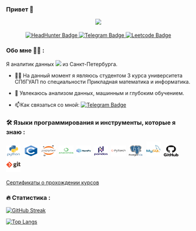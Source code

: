 ### Привет 👋

<div id="header" align="center">
  <img src="https://media.giphy.com/media/v1.Y2lkPTc5MGI3NjExbzVtb2lsYm9uMGNlb3cyaXU1N2Qyc29wNGJ2azczYjJnbTFpYWlscyZlcD12MV9pbnRlcm5hbF9naWZfYnlfaWQmY3Q9Zw/wwg1suUiTbCY8H8vIA/giphy-downsized-large.gif" width="100"/> 
</div>

<div id="badges" align="center">
  <br>
  <a href="https://spb.hh.ru/resume/0fd5e54fff0ada46a90039ed1f4c3657504971">
    <img src="https://img.shields.io/badge/HeadHunter-red?logo=headhunter&logoColor=white&style=for-the-badge" alt="HeadHunter Badge"/>
  </a>
  <a href="https://t.me/bonya100">
    <img src="https://img.shields.io/badge/Telegram-blue?logo=telegram&logoColor=white&style=for-the-badge" alt="Telegram Badge"/>
  </a>
  <a href="https://leetcode.com/danilek/">
    <img src="https://img.shields.io/badge/Leetcode-orange?logo=leetcode&logoColor=black&style=for-the-badge" alt="Leetcode Badge"/>
  </a>
</div>

### Обо мне :man_technologist: :
Я аналитик данных <img src="https://media.giphy.com/media/WUlplcMpOCEmTGBtBW/giphy.gif" width="30"> из Санкт-Петербурга.
- :man_student: На данный момент я являюсь студентом 3 курса университета СПбГУАП по специальности Прикладная математика и информатика.

- :seedling: Увлекаюсь анализом данных, машинным и глубоким обучением.

- :mailbox:Как связаться со мной: [![Telegram Badge](https://img.shields.io/badge/Telegram-blue?logo=telegram&logoColor=white&style=for-the-badge)](https://t.me/bonya100)

### :hammer_and_wrench: Языки программирования и инструменты, которые я знаю :
<div>
  <img src="https://github.com/devicons/devicon/blob/master/icons/python/python-original-wordmark.svg" title="Python"  alt="Python" width="40" height="30"/>&nbsp;
  <img src="https://github.com/devicons/devicon/blob/master/icons/c/c-original.svg" title="C"  alt="C" width="40" height="30"/>&nbsp;
  <img src="https://github.com/devicons/devicon/blob/master/icons/jupyter/jupyter-original-wordmark.svg" title="Jupyter"  alt="Jupyter" width="40" height="30"/>&nbsp;
  <img src="https://github.com/devicons/devicon/blob/master/icons/anaconda/anaconda-original-wordmark.svg" title="Anaconda"  alt="Anaconda" width="40" height="30"/>&nbsp;
  <img src="https://github.com/devicons/devicon/blob/master/icons/numpy/numpy-original-wordmark.svg" title="Numpy"  alt="Numpy" width="40" height="30"/>&nbsp;
  <img src="https://github.com/devicons/devicon/blob/master/icons/pandas/pandas-original-wordmark.svg" title="Pandas"  alt="Pandas" width="40" height="30"/>&nbsp;
  <img src="https://github.com/devicons/devicon/blob/master/icons/pytorch/pytorch-original-wordmark.svg" title="PyTorch"  alt="PyTorch" width="40" height="30"/>&nbsp;
  <img src="https://github.com/devicons/devicon/blob/master/icons/postgresql/postgresql-original-wordmark.svg" title="PostgreSQL"  alt="PostgreSQL" width="40" height="30"/>&nbsp;
  <img src="https://github.com/devicons/devicon/blob/master/icons/mysql/mysql-original-wordmark.svg" title="MySQL"  alt="MySQL" width="40" height="40"/>&nbsp;
  <img src="https://github.com/devicons/devicon/blob/master/icons/github/github-original-wordmark.svg" title="GitHub"  alt="GitHub" width="40" height="30"/>&nbsp;
  <img src="https://github.com/devicons/devicon/blob/master/icons/git/git-original-wordmark.svg" title="Git" **alt="Git" width="40" height="40"/>
</div>

<div>
  <br>
<a href="https://github.com/DanilZinnurov/certificates"
     title="Сертификаты о моем дополнительном образовании">Сертификаты о прохождении курсов
  </a>
</div>

### :fire: Статистика :
[![GitHub Streak](http://github-readme-streak-stats.herokuapp.com?user=DanilZinnurov&theme=dark&background=000000)](https://git.io/streak-stats)

[![Top Langs](https://github-readme-stats.vercel.app/api/top-langs/?username=DanilZinnurov&layout=compact&theme=vision-friendly-dark)](https://github.com/anuraghazra/github-readme-stats)
